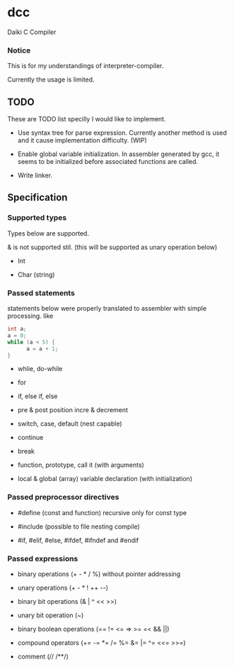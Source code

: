 # dcc
Daiki C Compiler

### Notice
This is for my understandings of interpreter-compiler.

Currently the usage is limited.

## TODO
These are TODO list specilly I would like to implement.

- Use syntax tree for parse expression. Currently another method is used and it cause implementation difficulty. (WIP)

- Enable global variable initialization. In assembler generated by gcc, it seems to be initialized before associated functions are called.

- Write linker.

## Specification

### Supported types
Types below are supported.

& is not supported stil. (this will be supported as unary operation below)

- Int

- Char (string)

### Passed statements
statements below were properly translated to assembler with simple processing.
like

```c
int a;
a = 0;
while (a < 5) {
      a = a + 1;
}
```

- whlie, do-while

- for

- if, else if, else

- pre & post position incre & decrement

- switch, case, default (nest capable)

- continue

- break

- function, prototype, call it (with arguments)

- local & global (array) variable declaration (with initialization)


### Passed preprocessor directives

- \#define (const and function) recursive only for const type

- \#include (possible to file nesting compile)

- \#if, #elif, #else, #ifdef, #ifndef and #endif


### Passed expressions

- binary operations (+ - * / %) without pointer addressing

- unary operations (+ - * ! ++ --)

- binary bit operations (& | ^ << >>)

- unary bit operation (~)

- binary boolean operations (== != <= => >= =< && ||)

- compound operators (+= -= *= /= %= &= |= ^= <<= >>=)

- comment (// /**/)